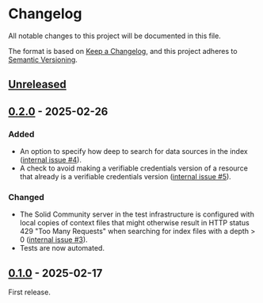 # Changelog

All notable changes to this project will be documented in this file.

The format is based on [Keep a Changelog](https://keepachangelog.com/en/1.0.0/),
and this project adheres to [Semantic Versioning](https://semver.org/spec/v2.0.0.html).

## [Unreleased]

## [0.2.0] - 2025-02-26

### Added

- An option to specify how deep to search for data sources in the index ([internal issue #4](https://gitlab.ilabt.imec.be/KNoWS/projects/onto-deside/helper/-/issues/4)).
- A check to avoid making a verifiable credentials version of a resource that already is a verifiable credentials version  ([internal issue #5](https://gitlab.ilabt.imec.be/KNoWS/projects/onto-deside/helper/-/issues/5)).

### Changed

- The Solid Community server in the test infrastructure is configured with local copies of context files that might otherwise
result in HTTP status 429 "Too Many Requests" when searching for index files with a depth > 0
([internal issue #3](https://gitlab.ilabt.imec.be/KNoWS/projects/onto-deside/helper/-/issues/3)).
- Tests are now automated.

## [0.1.0] - 2025-02-17

First release.

[Unreleased]: https://github.com/KNowledgeOnWebScale/solid-ocp-helper/compare/v0.2.0...HEAD
[0.2.0]: https://github.com/KNowledgeOnWebScale/solid-ocp-helper/releases/tag/v0.2.0
[0.1.0]: https://github.com/KNowledgeOnWebScale/solid-ocp-helper/releases/tag/v0.1.0
